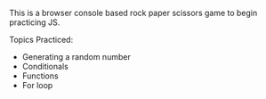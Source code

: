 This is a browser console based rock paper scissors game to begin practicing JS.

Topics Practiced: 
- Generating a random number
- Conditionals
- Functions
- For loop